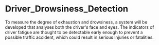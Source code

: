 # Driver_Drowsiness_Detection
To measure the degree of exhaustion and drowsiness, a system will be developed that analyses both the driver's face and eyes. The indicators of driver fatigue are thought to be detectable early enough to prevent a possible traffic accident, which could result in serious injuries or fatalities. 
